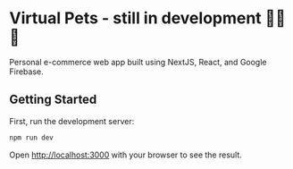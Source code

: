 # Virtual Pets - still in development 🚧🚧🚧

Personal e-commerce web app built using NextJS, React, and Google Firebase.

## Getting Started
First, run the development server:
```javascript
npm run dev
```
Open [http://localhost:3000](http://localhost:3000) with your browser to see the result.
